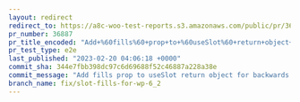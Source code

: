 ```yaml
---
layout: redirect
redirect_to: https://a8c-woo-test-reports.s3.amazonaws.com/public/pr/36887/e2e/index.html
pr_number: 36887
pr_title_encoded: "Add+%60fills%60+prop+to+%60useSlot%60+return+object+to+fix+task+list+bugs+in+WP+6.2"
pr_test_type: e2e
last_published: "2023-02-20 04:06:18 +0000"
commit_sha: 344e7fbb398dc97c6d69688f52c46887a228a38e
commit_message: "Add fills prop to useSlot return object for backwards compatibility"
branch_name: fix/slot-fills-for-wp-6_2
---
```

